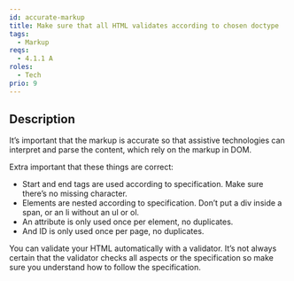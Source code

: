 ```yaml
---
id: accurate-markup
title: Make sure that all HTML validates according to chosen doctype
tags:
  - Markup
reqs:
  - 4.1.1 A
roles:
  - Tech
prio: 9
---
```


## Description

It’s important that the markup is accurate so that assistive technologies can interpret and parse the content, which rely on the markup in DOM.

Extra important that these things are correct:

- Start and end tags are used according to specification. Make sure there’s no missing character.
- Elements are nested according to specification. Don’t put a div inside a span, or an li without an ul or ol.
- An attribute is only used once per element, no duplicates.
- And ID is only used once per page, no duplicates.

You can validate your HTML automatically with a validator. It’s not always certain that the validator checks all aspects or the specification so make sure you understand how to follow the specification.
